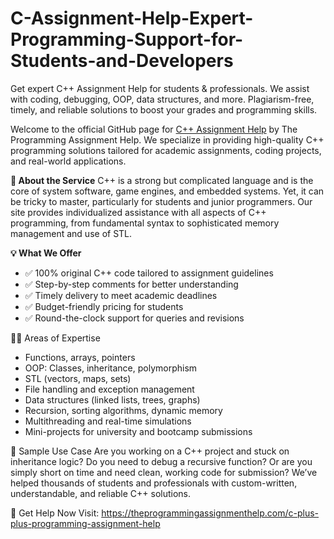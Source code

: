 # C-Assignment-Help-Expert-Programming-Support-for-Students-and-Developers
Get expert C++ Assignment Help for students &amp; professionals. We assist with coding, debugging, OOP, data structures, and more. Plagiarism-free, timely, and reliable solutions to boost your grades and programming skills.

Welcome to the official GitHub page for [C++ Assignment Help](https://theprogrammingassignmenthelp.com/c-plus-plus-programming-assignment-help) by The Programming Assignment Help.
We specialize in providing high-quality C++ programming solutions tailored for academic assignments, coding projects, and real-world applications.

**📌 About the Service**
C++ is a strong but complicated language and is the core of system software, game engines, and embedded systems. Yet, it can be tricky to master, particularly for students and junior programmers.
Our site provides individualized assistance with all aspects of C++ programming, from fundamental syntax to sophisticated memory management and use of STL.

**💡 What We Offer**
- ✅ 100% original C++ code tailored to assignment guidelines
- ✅ Step-by-step comments for better understanding
- ✅ Timely delivery to meet academic deadlines
- ✅ Budget-friendly pricing for students
- ✅ Round-the-clock support for queries and revisions

🧑‍💻 Areas of Expertise
- Functions, arrays, pointers
- OOP: Classes, inheritance, polymorphism
- STL (vectors, maps, sets)
- File handling and exception management
- Data structures (linked lists, trees, graphs)
- Recursion, sorting algorithms, dynamic memory
- Multithreading and real-time simulations
- Mini-projects for university and bootcamp submissions

📘 Sample Use Case
Are you working on a C++ project and stuck on inheritance logic? Do you need to debug a recursive function? Or are you simply short on time and need clean, working code for submission?
We’ve helped thousands of students and professionals with custom-written, understandable, and reliable C++ solutions.

🔗 Get Help Now
Visit: https://theprogrammingassignmenthelp.com/c-plus-plus-programming-assignment-help
